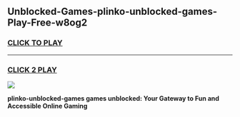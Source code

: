 
## Unblocked-Games-plinko-unblocked-games-Play-Free-w8og2
<h3>
<a href="https://premium76.site?title=plinko-unblocked-games&ref=22A">CLICK TO PLAY</a></h3>
<hr>

<h3>
<a href="https://premium76.site?title=plinko-unblocked-games&ref=22A">CLICK 2 PLAY</a>
  
</h3>

<a href="https://premium76.site?title=plinko-unblocked-games&ref=22A"><img src="https://clearcache.store/games.png"></a>


**plinko-unblocked-games games unblocked: Your Gateway to Fun and Accessible Online Gaming**
